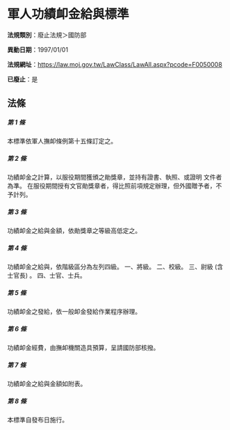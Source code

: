 # 軍人功績卹金給與標準

**法規類別**：廢止法規＞國防部

**異動日期**：1997/01/01  

**法規網址**：https://law.moj.gov.tw/LawClass/LawAll.aspx?pcode=F0050008

**已廢止**：是



## 法條
##### 第 1 條
本標準依軍人撫卹條例第十五條訂定之。

##### 第 2 條
功績卹金之計算，以服役期間獲頒之勛獎章，並持有證書、執照、或證明
文件者為準。
在服役期間授有文官勛獎章者，得比照前項規定辦理，但外國贈予者，不
予計列。

##### 第 3 條
功績卹金之給與金額，依勛獎章之等級高低定之。

##### 第 4 條
功績卹金之給與，依階級區分為左列四級。
一、將級。
二、校級。
三、尉級 (含士官長) 。
四、士官、士兵。


##### 第 5 條
功績卹金之發給，依一般卹金發給作業程序辦理。

##### 第 6 條
功績卹金經費，由撫卹機關造具預算，呈請國防部核撥。

##### 第 7 條
功績卹金之給與金額如附表。

##### 第 8 條
本標準自發布日施行。


